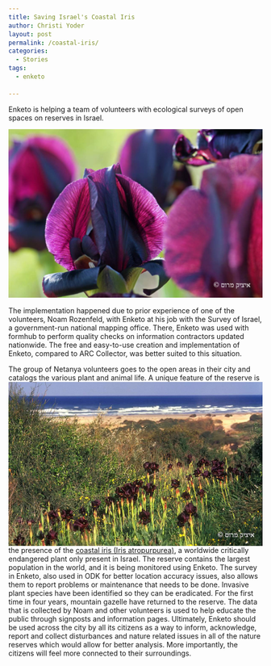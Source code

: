 ```yaml
---
title: Saving Israel's Coastal Iris
author: Christi Yoder
layout: post
permalink: /coastal-iris/
categories:
  - Stories
tags:
  - enketo

---
```


Enketo is helping a team of volunteers with ecological surveys of open spaces on reserves in Israel. 

![coastal iris](../files/2015/05/irus3.jpg "coastal iris")

The implementation happened due to prior experience of one of the volunteers, Noam Rozenfeld, with Enketo at his job with the Survey of Israel, a government-run national mapping office. There, Enketo was used with formhub to perform quality checks on information contractors updated nationwide. The free and easy-to-use creation and implementation of Enketo, compared to ARC Collector, was better suited to this situation. 

The group of Netanya volunteers goes to the open areas in their city and catalogs the various plant and animal life.<img src="../files/2015/05/irus1.jpg" title="coastal iris" alt="coastal iris" style="float: right; margin-left: 20px;"/> A unique feature of the reserve is the presence of the [coastal iris (Iris atropurpurea)](http://www.flowersinisrael.com/Irisatropurpurea_page.htm), a worldwide critically endangered plant only present in Israel. The reserve contains the largest population in the world, and it is being monitored using Enketo. The survey in Enketo, also used in ODK for better location accuracy issues, also allows them to report problems or maintenance that needs to be done. Invasive plant species have been identified so they can be eradicated. For the first time in four years, mountain gazelle have returned to the reserve. The data that is collected by Noam and other volunteers is used to help educate the public through signposts and information pages. Ultimately, Enketo should be used across the city by all its citizens as a way to inform, acknowledge, report and collect disturbances and nature related issues in all of the nature reserves which would allow for better analysis.  More importantly, the citizens will feel more connected to their surroundings. 
